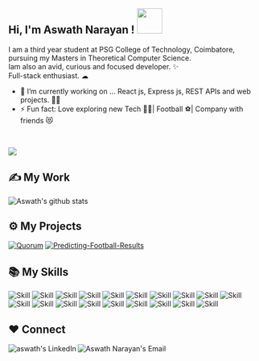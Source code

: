 <!--
**aswath2001/aswath2001** is a ✨ _special_ ✨ repository because its `README.md` (this file) appears on your GitHub profile.

Here are some ideas to get you started:

- 🔭 I’m currently working on Web Development
- 🌱 I’m currently learning ...
- 👯 I’m looking to collaborate on ...
- 🤔 I’m looking for help with ...
- 💬 Ask me about ...
- 📫 How to reach me: ...
- 😄 Pronouns: ...
- ⚡ Fun fact: ...
-->

## Hi, I'm Aswath Narayan ! <img src="https://media.giphy.com/media/mGcNjsfWAjY5AEZNw6/giphy.gif" width="50"></h2>
 

 I am a third year student at PSG College of Technology, Coimbatore, pursuing my Masters in Theoretical Computer Science.<br>
 Iam also an avid, curious and focused developer. ✨ <br>
 Full-stack enthusiast. ☁
 <br>

- 🔭 I’m currently working on ... React js, Express js, REST APIs and web projects. 🐱‍👤
- ⚡ Fun fact: Love exploring new Tech 👨‍💻| Football ⚽| Company with friends 😻 
 <br>

![](https://visitor-badge.laobi.icu/badge?page_id=aswath2001.visitor-badge&style=flat-square&color=0088cc)<br>

## ✍ My Work

![Aswath's github stats](https://github-readme-stats.vercel.app/api?username=aswath2001&show_icons=true&theme=dark)

## ⚙ My Projects

[![Quorum](https://github-readme-stats.vercel.app/api/pin/?username=aswath2001&repo=QuorumDB&show_icons=true&theme=dark)](https://github.com/aswath2001/QuorumDB)
[![Predicting-Football-Results](https://github-readme-stats.vercel.app/api/pin/?username=aswath2001&repo=Predicting-Football-Results&show_icons=true&theme=dark)](https://github.com/aswath2001/Predicting-Football-Results)


## 📚 My Skills

![Skill](https://img.shields.io/badge/HTML5-E34F26?style=for-the-badge&logo=html5&logoColor=white)
![Skill](https://img.shields.io/badge/CSS3-1572B6?style=for-the-badge&logo=css3&logoColor=white)
![Skill](https://img.shields.io/badge/JavaScript-323330?style=for-the-badge&logo=javascript&logoColor=F7DF1E)
![Skill](https://img.shields.io/badge/Node.js-43853D?style=for-the-badge&logo=node.js&logoColor=white)
![Skill](https://img.shields.io/badge/npm-CB3837?style=for-the-badge&logo=npm&logoColor=white)
![Skill](https://img.shields.io/badge/Express.js-000000?style=for-the-badge&logo=express&logoColor=white)
![Skill](https://img.shields.io/badge/c++-ED8B00?style=for-the-badge&logo=java&logoColor=white)
![Skill](https://img.shields.io/badge/React-20232A?style=for-the-badge&logo=react&logoColor=61DAFB)
![Skill](https://img.shields.io/badge/Bootstrap-563D7C?style=for-the-badge&logo=bootstrap&logoColor=white)
![Skill](https://img.shields.io/badge/React_Bootstrap-563D7C?style=for-the-badge&logo=reactstrap&logoColor=white)
![Skill](https://img.shields.io/badge/styled--components-DB7093?style=for-the-badge&logo=styled-components&logoColor=white)
![Skill](https://img.shields.io/badge/Material--UI-0081CB?style=for-the-badge&logo=material-ui&logoColor=white)
![Skill](https://img.shields.io/badge/React_Router-CA4245?style=for-the-badge&logo=react-router&logoColor=white)
![Skill](https://img.shields.io/badge/MongoDB-0769AD?style=for-the-badge&logo=mongodb&logoColor=white)
![Skill](https://img.shields.io/badge/Netlify-00C7B7?style=for-the-badge&logo=netlify&logoColor=white)
![Skill](https://img.shields.io/badge/Heroku-430098?style=for-the-badge&logo=heroku&logoColor=white)
![Skill](https://img.shields.io/badge/Git-F05032?style=for-the-badge&logo=git&logoColor=white)
![Skill](https://img.shields.io/badge/Postman-FF6C37?style=for-the-badge&logo=Postman&logoColor=white)
![Skill](https://img.shields.io/badge/Visual_Studio_Code-0078D4?style=for-the-badge&logo=visual%20studio%20code&logoColor=white)

## ❤ Connect


<a href="https://www.linkedin.com/in/aswath-narayan-86790018b/">
  <img align="left" alt="aswath's LinkedIn" src="https://img.icons8.com/bubbles/50/000000/linkedin.png"/>
</a>

<a href="mailto:aswathnarayan87@gmail.com">
  <img align="left" alt="Aswath Narayan's Email" src="https://img.icons8.com/bubbles/50/000000/gmail.png"/>
</a>

